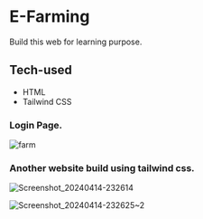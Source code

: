 # E-Farming
Build this web for learning purpose.

## Tech-used
* HTML
* Tailwind CSS

### Login Page.
![farm](https://github.com/Khiladi19/Tailwind--Learning/assets/112451686/f9406c9b-1807-495f-88d3-bfbe72e97b65)

### Another website build using tailwind css.

![Screenshot_20240414-232614](https://github.com/Khiladi19/Tailwind--Learning/assets/112451686/f0ccbd10-0caa-4ff0-8536-131172173f90)

![Screenshot_20240414-232625~2](https://github.com/Khiladi19/Tailwind--Learning/assets/112451686/08702980-2c63-4182-950a-7ba654a2ce59)
